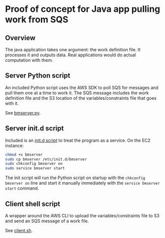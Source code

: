 # Proof of concept for Java app pulling work from SQS

## Overview

The java application takes one argument: the work definition file.  It processes
it and outputs data.  Real applications would do actual computation with them.

## Server Python script

An included Python script uses the AWS SDK to poll SQS for messages and pull them one at a time to work it.
The SQS message includes the work definition file and the S3 location of the variables/constraints file that goes with it.

See [bmserver.py](scripts/bmserver.py).

## Server init.d script

Included is an [init.d script](scripts/bmserver) to treat the program as a service.  On the EC2 instance:

```bash
chmod +x bmserver
sudo cp bmserver /etc/init.d/bmserver
sudo chkconfig bmserver on
sudo service bmserver start
```

The init script will run the Python script on startup with the `chkconfig bmserver on` line and start it
manually immediately with the `service bmserver start` command.

## Client shell script

A wrapper around the AWS CLI to upload the variables/constraints file to S3 and send an SQS message of a work file.

See [client.sh](scripts/client.sh).
